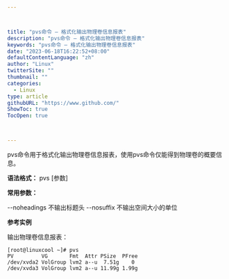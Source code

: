 ```yaml
---



title: "pvs命令 – 格式化输出物理卷信息报表"
description: "pvs命令 – 格式化输出物理卷信息报表"
keywords: "pvs命令 – 格式化输出物理卷信息报表"
date: "2023-06-18T16:22:52+08:00"
defaultContentLanguage: "zh"
author: "Linux"
twitterSite: ""
thumbnail: ""
categories:
  - Linux
type: article
githubURL: "https://www.github.com/"
ShowToc: true
TocOpen: true



---
```


pvs命令用于格式化输出物理卷信息报表，使用pvs命令仅能得到物理卷的概要信息。

**语法格式：** pvs [参数]

**常用参数：**

--noheadings 不输出标题头 --nosuffix 不输出空间大小的单位

**参考实例**

输出物理卷信息报表：

```
[root@linuxcool ~]# pvs
PV         VG       Fmt  Attr PSize  PFree
/dev/xvda2 VolGroup lvm2 a--u  7.51g    0
/dev/xvda3 VolGroup lvm2 a--u 11.99g 1.99g
```